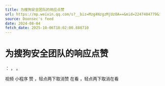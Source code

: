 ```yaml
---
title: 为搜狗安全团队的响应点赞
url: https://mp.weixin.qq.com/s?__biz=Mzg4NzgzMjUzOA==&mid=2247484779&idx=1&sn=07a8d79d8fcbbfc6050984702e2553f0
source: Doonsec's feed
date: 2024-08-04
fetch_date: 2025-10-06T18:02:00.888710
---
```


# 为搜狗安全团队的响应点赞

：
，
。

视频
小程序
赞
，轻点两下取消赞
在看
，轻点两下取消在看